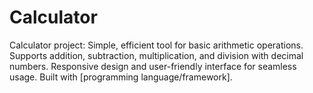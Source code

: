 # Calculator
Calculator project: Simple, efficient tool for basic arithmetic operations. Supports addition, subtraction, multiplication, and division with decimal numbers. Responsive design and user-friendly interface for seamless usage. Built with [programming language/framework].
